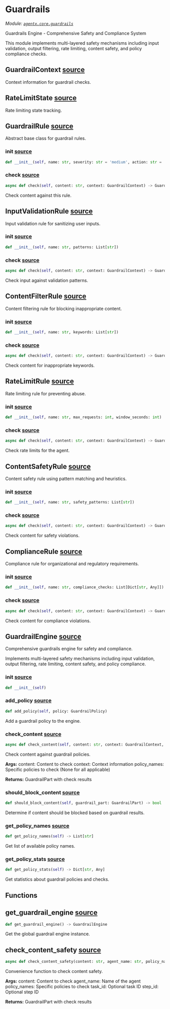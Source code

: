 # Guardrails

*Module: [`agentx.core.guardrails`](https://github.com/dustland/agentx/blob/main/src/agentx/core/guardrails.py)*

Guardrails Engine - Comprehensive Safety and Compliance System

This module implements multi-layered safety mechanisms including input validation,
output filtering, rate limiting, content safety, and policy compliance checks.

## GuardrailContext <a href="https://github.com/dustland/agentx/blob/main/src/agentx/core/guardrails.py#L27" class="source-link" title="View source code">source</a>

Context information for guardrail checks.

## RateLimitState <a href="https://github.com/dustland/agentx/blob/main/src/agentx/core/guardrails.py#L37" class="source-link" title="View source code">source</a>

Rate limiting state tracking.

## GuardrailRule <a href="https://github.com/dustland/agentx/blob/main/src/agentx/core/guardrails.py#L44" class="source-link" title="View source code">source</a>

Abstract base class for guardrail rules.

### __init__ <a href="https://github.com/dustland/agentx/blob/main/src/agentx/core/guardrails.py#L47" class="source-link" title="View source code">source</a>

```python
def __init__(self, name: str, severity: str = 'medium', action: str = 'warn')
```
### check <a href="https://github.com/dustland/agentx/blob/main/src/agentx/core/guardrails.py#L53" class="source-link" title="View source code">source</a>

```python
async def check(self, content: str, context: GuardrailContext) -> GuardrailCheck
```

Check content against this rule.

## InputValidationRule <a href="https://github.com/dustland/agentx/blob/main/src/agentx/core/guardrails.py#L58" class="source-link" title="View source code">source</a>

Input validation rule for sanitizing user inputs.

### __init__ <a href="https://github.com/dustland/agentx/blob/main/src/agentx/core/guardrails.py#L61" class="source-link" title="View source code">source</a>

```python
def __init__(self, name: str, patterns: List[str])
```
### check <a href="https://github.com/dustland/agentx/blob/main/src/agentx/core/guardrails.py#L65" class="source-link" title="View source code">source</a>

```python
async def check(self, content: str, context: GuardrailContext) -> GuardrailCheck
```

Check input against validation patterns.

## ContentFilterRule <a href="https://github.com/dustland/agentx/blob/main/src/agentx/core/guardrails.py#L88" class="source-link" title="View source code">source</a>

Content filtering rule for blocking inappropriate content.

### __init__ <a href="https://github.com/dustland/agentx/blob/main/src/agentx/core/guardrails.py#L91" class="source-link" title="View source code">source</a>

```python
def __init__(self, name: str, keywords: List[str])
```
### check <a href="https://github.com/dustland/agentx/blob/main/src/agentx/core/guardrails.py#L95" class="source-link" title="View source code">source</a>

```python
async def check(self, content: str, context: GuardrailContext) -> GuardrailCheck
```

Check content for inappropriate keywords.

## RateLimitRule <a href="https://github.com/dustland/agentx/blob/main/src/agentx/core/guardrails.py#L119" class="source-link" title="View source code">source</a>

Rate limiting rule for preventing abuse.

### __init__ <a href="https://github.com/dustland/agentx/blob/main/src/agentx/core/guardrails.py#L122" class="source-link" title="View source code">source</a>

```python
def __init__(self, name: str, max_requests: int, window_seconds: int)
```
### check <a href="https://github.com/dustland/agentx/blob/main/src/agentx/core/guardrails.py#L128" class="source-link" title="View source code">source</a>

```python
async def check(self, content: str, context: GuardrailContext) -> GuardrailCheck
```

Check rate limits for the agent.

## ContentSafetyRule <a href="https://github.com/dustland/agentx/blob/main/src/agentx/core/guardrails.py#L168" class="source-link" title="View source code">source</a>

Content safety rule using pattern matching and heuristics.

### __init__ <a href="https://github.com/dustland/agentx/blob/main/src/agentx/core/guardrails.py#L171" class="source-link" title="View source code">source</a>

```python
def __init__(self, name: str, safety_patterns: List[str])
```
### check <a href="https://github.com/dustland/agentx/blob/main/src/agentx/core/guardrails.py#L175" class="source-link" title="View source code">source</a>

```python
async def check(self, content: str, context: GuardrailContext) -> GuardrailCheck
```

Check content for safety violations.

## ComplianceRule <a href="https://github.com/dustland/agentx/blob/main/src/agentx/core/guardrails.py#L198" class="source-link" title="View source code">source</a>

Compliance rule for organizational and regulatory requirements.

### __init__ <a href="https://github.com/dustland/agentx/blob/main/src/agentx/core/guardrails.py#L201" class="source-link" title="View source code">source</a>

```python
def __init__(self, name: str, compliance_checks: List[Dict[str, Any]])
```
### check <a href="https://github.com/dustland/agentx/blob/main/src/agentx/core/guardrails.py#L205" class="source-link" title="View source code">source</a>

```python
async def check(self, content: str, context: GuardrailContext) -> GuardrailCheck
```

Check content for compliance violations.

## GuardrailEngine <a href="https://github.com/dustland/agentx/blob/main/src/agentx/core/guardrails.py#L244" class="source-link" title="View source code">source</a>

Comprehensive guardrails engine for safety and compliance.

Implements multi-layered safety mechanisms including input validation,
output filtering, rate limiting, content safety, and policy compliance.

### __init__ <a href="https://github.com/dustland/agentx/blob/main/src/agentx/core/guardrails.py#L252" class="source-link" title="View source code">source</a>

```python
def __init__(self)
```
### add_policy <a href="https://github.com/dustland/agentx/blob/main/src/agentx/core/guardrails.py#L286" class="source-link" title="View source code">source</a>

```python
def add_policy(self, policy: GuardrailPolicy)
```

Add a guardrail policy to the engine.

### check_content <a href="https://github.com/dustland/agentx/blob/main/src/agentx/core/guardrails.py#L348" class="source-link" title="View source code">source</a>

```python
async def check_content(self, content: str, context: GuardrailContext, policy_names: Optional[List[str]] = None) -> GuardrailPart
```

Check content against guardrail policies.

**Args:**
    content: Content to check
    context: Context information
    policy_names: Specific policies to check (None for all applicable)

**Returns:**
    GuardrailPart with check results

### should_block_content <a href="https://github.com/dustland/agentx/blob/main/src/agentx/core/guardrails.py#L452" class="source-link" title="View source code">source</a>

```python
def should_block_content(self, guardrail_part: GuardrailPart) -> bool
```

Determine if content should be blocked based on guardrail results.

### get_policy_names <a href="https://github.com/dustland/agentx/blob/main/src/agentx/core/guardrails.py#L459" class="source-link" title="View source code">source</a>

```python
def get_policy_names(self) -> List[str]
```

Get list of available policy names.

### get_policy_stats <a href="https://github.com/dustland/agentx/blob/main/src/agentx/core/guardrails.py#L463" class="source-link" title="View source code">source</a>

```python
def get_policy_stats(self) -> Dict[str, Any]
```

Get statistics about guardrail policies and checks.

## Functions

## get_guardrail_engine <a href="https://github.com/dustland/agentx/blob/main/src/agentx/core/guardrails.py#L476" class="source-link" title="View source code">source</a>

```python
def get_guardrail_engine() -> GuardrailEngine
```

Get the global guardrail engine instance.

## check_content_safety <a href="https://github.com/dustland/agentx/blob/main/src/agentx/core/guardrails.py#L484" class="source-link" title="View source code">source</a>

```python
async def check_content_safety(content: str, agent_name: str, policy_names: Optional[List[str]] = None, task_id: Optional[str] = None, step_id: Optional[str] = None) -> GuardrailPart
```

Convenience function to check content safety.

**Args:**
    content: Content to check
    agent_name: Name of the agent
    policy_names: Specific policies to check
    task_id: Optional task ID
    step_id: Optional step ID

**Returns:**
    GuardrailPart with check results

